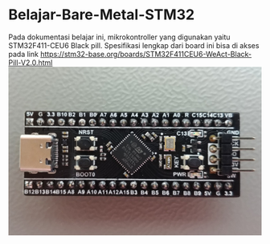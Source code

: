 # Belajar-Bare-Metal-STM32
Pada dokumentasi belajar ini, mikrokontroller yang digunakan yaitu STM32F411-CEU6 Black pill. Spesifikasi lengkap dari board ini bisa di akses pada link https://stm32-base.org/boards/STM32F411CEU6-WeAct-Black-Pill-V2.0.html
![alt text](https://github.com/AzisMuhajar/Belajar-Bare-Metal-STM32/blob/main/images/STM32F411CEU6_WeAct_Black_Pill_V2.0-2.jpg?raw=true)

